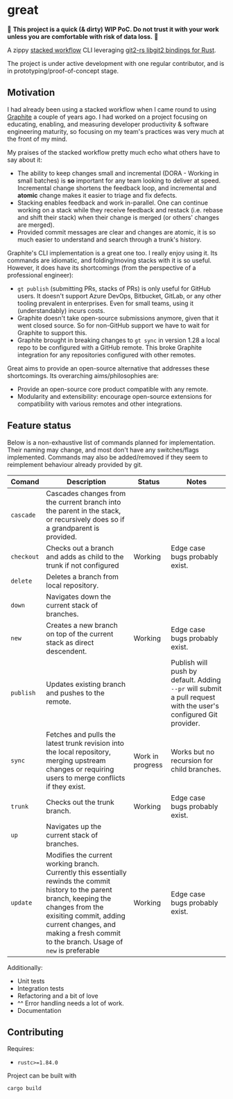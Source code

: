 # great

🚨 **This project is a quick (& dirty) WIP PoC. Do not trust it with your work unless you are comfortable with risk of data loss.** 🚨


A zippy [stacked workflow](https://www.stacking.dev) CLI leveraging [git2-rs libgit2 bindings for Rust](https://github.com/rust-lang/git2-rs).

The project is under active development with one regular contributor, and is in prototyping/proof-of-concept stage.


## Motivation

I had already been using a stacked workflow when I came round to using [Graphite](https://graphite.dev) a couple of years ago. I had worked on a project focusing on educating, enabling, and measuring developer productivity & software engineering maturity, so focusing on my team's practices was very much at the front of my mind.

My praises of the stacked workflow pretty much echo what others have to say about it:

- The ability to keep changes small and incremental (DORA - Working in small batches) is __so__ important for any team looking to deliver at speed. Incremental change shortens the feedback loop, and incremental and **atomic** change makes it easier to triage and fix defects.
- Stacking enables feedback and work in-parallel. One can continue working on a stack while they receive feedback and restack (i.e. rebase and shift their stack) when their change is merged (or others' changes are merged).
- Provided commit messages are clear and changes are atomic, it is so much easier to understand and search through a trunk's history.

Graphite's CLI implementation is a great one too. I really enjoy using it. Its commands are idiomatic, and folding/moving stacks with it is so useful. However, it does have its shortcomings (from the perspective of a professional engineer):

- `gt publish` (submitting PRs, stacks of PRs) is only useful for GitHub users. It doesn't support Azure DevOps, Bitbucket, GitLab, or any other tooling prevalent in enterprises. Even for small teams, using it (understandably) incurs costs.
- Graphite doesn't take open-source submissions anymore, given that it went closed source. So for non-GitHub support we have to wait for Graphite to support this.
- Graphite brought in breaking changes to `gt sync` in version 1.28 a local repo to be configured with a GitHub remote. This broke Graphite integration for any repositories configured with other remotes.

Great aims to provide an open-source alternative that addresses these shortcomings. Its overarching aims/philosophies are:

- Provide an open-source core product compatible with any remote.
- Modularity and extensibility: encourage open-source extensions for compatibility with various remotes and other integrations.


## Feature status

Below is a non-exhaustive list of commands planned for implementation. Their naming may change, and most don't have any switches/flags implemented. Commands may also be added/removed if they seem to reimplement behaviour already provided by git.

| Comand | Description | Status | Notes |
| -- | -- | -- | -- |
| `cascade` | Cascades changes from the current branch into the parent in the stack, or recursively does so if a grandparent is provided. | | |
| `checkout` | Checks out a branch and adds as child to the trunk if not configured | Working | Edge case bugs probably exist. |
| `delete` | Deletes a branch from local repository. | | |
| `down` | Navigates down the current stack of branches. | | |
| `new` | Creates a new branch on top of the current stack as direct descendent. | Working | Edge case bugs probably exist. |
| `publish` | Updates existing branch and pushes to the remote. | | Publish will push by default. Adding `--pr` will submit a pull request with the user's configured Git provider. |
| `sync` | Fetches and pulls the latest trunk revision into the local repository, merging upstream changes or requiring users to merge conflicts if they exist. | Work in progress | Works but no recursion for child branches. |
| `trunk` | Checks out the trunk branch. | Working | Edge case bugs probably exist. |
| `up` | Navigates up the current stack of branches. | | |
| `update` | Modifies the current working branch. Currently this essentially rewinds the commit history to the parent branch, keeping the changes from the exisiting commit, adding current changes, and making a fresh commit to the branch. Usage of `new` is preferable  | Working | Edge case bugs probably exist. |

Additionally:

- Unit tests
- Integration tests
- Refactoring and a bit of love
- ^^ Error handling needs a lot of work.
- Documentation

## Contributing

Requires:

- `rustc>=1.84.0`

Project can be built with

```bash
cargo build
```
